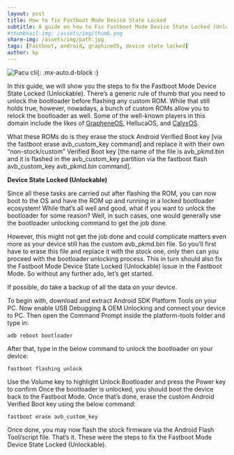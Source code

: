 ```yaml
---
layout: post
title: How to fix Fastboot Mode Device State Locked
subtitle: A guide on how to Fix Fastboot Mode Device State Locked (Unlockable)
#thumbnail-img: /assets/img/thumb.png
share-img: /assets/img/path.jpg
tags: [Fastboot, android, graphineOS, device state locked]
author: kp
---
```


![Pacu cli](https://krisp1.github.io/assets/img/hacking-aws-with-pacu.png){: .mx-auto.d-block :}


In this guide, we will show you the steps to fix the Fastboot Mode Device State Locked (Unlockable). There’s a generic rule of thumb that you need to unlock the bootloader before flashing any custom ROM. While that still holds true, however, nowadays, a bunch of custom ROMs allow you to relock the bootloader as well. Some of the well-known players in this domain include the likes of [GrapheneOS](https://grapheneos.org/), HellucaOS, and [CalyxOS](https://calyxos.org/).

What these ROMs do is they erase the stock Android Verified Boot key [via the fastboot erase avb_custom_key command] and replace it with their own “non-stock/custom” Verified Boot key [the name of the file is avb_pkmd.bin and it is flashed in the avb_custom_key partition via the fastboot flash avb_custom_key avb_pkmd.bin command].

**Device State Locked (Unlockable)**

Since all these tasks are carried out after flashing the ROM, you can now boot to the OS and have the ROM up and running in a locked bootloader ecosystem! While that’s all well and good, what if you want to unlock the bootloader for some reason? Well, in such cases, one would generally use the bootloader unlocking command to get the job done.

However, this might not get the job done and could complicate matters even more as your device still has the custom avb_pkmd.bin file. So you’ll first have to erase this file and replace it with the stock one, only then can you proceed with the bootloader unlocking process. This in turn should also fix the Fastboot Mode Device State Locked (Unlockable) issue in the Fastboot Mode. So without any further ado, let’s get started.


If possible, do take a backup of all the data on your device. 

To begin with, download and extract Android SDK Platform Tools on your PC.
Now enable USB Debugging & OEM Unlocking and connect your device to PC.
Then open the Command Prompt inside the platform-tools folder and type in:

`adb reboot bootloader`

After that, type in the below command to unlock the bootloader on your device:

`fastboot flashing unlock`


Use the Volume key to highlight Unlock Bootloader and press the Power key to confirm
Once the bootloader is unlocked, you should boot the device back to the Fastboot Mode.
Once that’s done, erase the custom Android Verified Boot key using the below command:

`fastboot erase avb_custom_key`

Once done, you may now flash the stock firmware via the Android Flash Tool/script file.
That’s it. These were the steps to fix the Fastboot Mode Device State Locked (Unlockable). 
